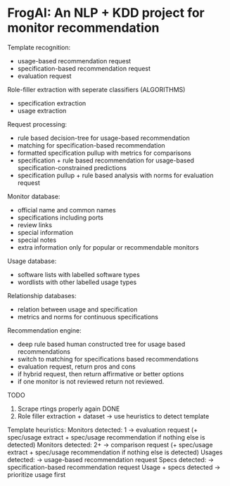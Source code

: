 # FrogAI: An NLP + KDD project for monitor recommendation

Template recognition:
- usage-based recommendation request
- specification-based recommendation request
- evaluation request

Role-filler extraction with seperate classifiers (ALGORITHMS)
- specification extraction
- usage extraction

Request processing:
- rule based decision-tree for usage-based recommendation
- matching for specification-based recommendation
- formatted specification pullup with metrics for comparisons
- specification + rule based recommendation for usage-based specification-constrained predictions 
- specification pullup + rule based analysis with norms for evaluation request

Monitor database:
- official name and common names
- specifications including ports
- review links
- special information
- special notes
- extra information only for popular or recommendable monitors

Usage database:
- software lists with labelled software types
- wordlists with other labelled usage types

Relationship databases:
- relation between usage and specification
- metrics and norms for continuous specifications

Recommendation engine: 
- deep rule based human constructed tree for usage based recommendations
- switch to matching for specifications based recommendations
- evaluation request, return pros and cons
- if hybrid request, then return affirmative or better options
- if one monitor is not reviewed return not reviewed. 

TODO

1. Scrape rtings properly again DONE
2. Role filler extraction + dataset -> use heuristics to detect template


Template heuristics: 
Monitors detected: 1 -> evaluation request (+ spec/usage extract + spec/usage recommendation if nothing else is detected)
Monitors detected: 2+ -> comparison request (+ spec/usage extract + spec/usage recommendation if nothing else is detected)
Usages detected: -> usage-based recommendation request
Specs detected: -> specification-based recommendation request
Usage + specs detected -> prioritize usage first 